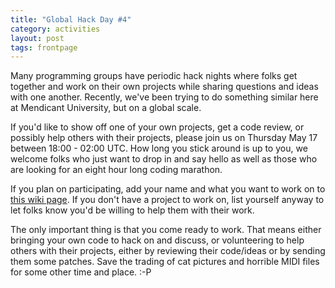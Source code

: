 ```yaml
---
title: "Global Hack Day #4"
category: activities
layout: post
tags: frontpage
---
```


Many programming groups have periodic hack nights where folks get together and work on their own projects while sharing questions and ideas with one another. Recently, we've been trying to do something similar here at Mendicant University, but on a global scale.

If you'd like to show off one of your own projects, get a code review, or possibly help others with their projects, please join us on Thursday May 17 between 18:00 - 02:00 UTC. How long you stick around is up to you, we welcome folks who just want to drop in and say hello as well as those who are looking for an eight hour long coding marathon.

If you plan on participating, add your name and what you want to work on to [this wiki page](https://github.com/mendicant/mendicantuniversity.org/wiki/Global-Hack-Day-4). If you don't have a project to work on, list yourself anyway to let folks know you'd be willing to help them with their work.

The only important thing is that you come ready to work. That means either bringing your own code to hack on and discuss, or volunteering to help others with their projects, either by reviewing their code/ideas or by sending them some patches. Save the trading of cat pictures and horrible MIDI files for some other time and place. :-P
